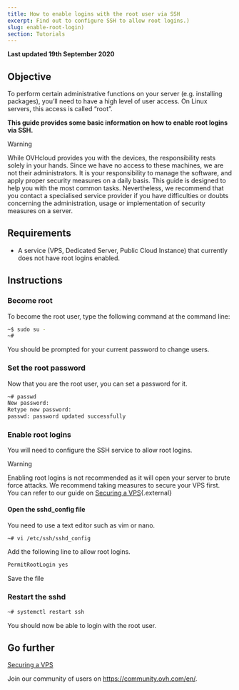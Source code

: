```yaml
---
title: How to enable logins with the root user via SSH
excerpt: Find out to configure SSH to allow root logins.)
slug: enable-root-login)
section: Tutorials
---
```


**Last updated 19th September 2020**

## Objective

To perform certain administrative functions on your server (e.g. installing packages), you’ll need to have a high level of user access. On Linux servers, this access is called “root”.

**This guide provides some basic information on how to enable root logins via SSH.**

> [!warning]
>
> While OVHcloud provides you with the devices, the responsibility rests solely in your hands. Since we have no access to these machines, we are not their administrators. It is your responsibility to manage the software, and apply proper security measures on a daily basis. This guide is designed to help you with the most common tasks. Nevertheless, we recommend that you contact a specialised service provider if you have difficulties or doubts concerning the administration, usage or implementation of security measures on a server.
>

## Requirements

- A service (VPS, Dedicated Server, Public Cloud Instance) that currently does not have root logins enabled.

## Instructions

### Become root

To become the root user, type the following command at the command line:

```sh
~$ sudo su -
~#
```

You should be prompted for your current password to change users.

### Set the root password

Now that you are the root user, you can set a password for it.

```sh
~# passwd
New password: 
Retype new password: 
passwd: password updated successfully
```

### Enable root logins

You will need to configure the SSH service to allow root logins.

> [!warning]
> Enabling root logins is not recommended as it will open your server to brute force attacks.
> We recommend taking measures to secure your VPS first. You can refer to our guide on [Securing a VPS](../tips-for-securing-a-vps/){.external}
>

#### Open the sshd_config file

You need to use a text editor such as vim or nano.

```sh
~# vi /etc/ssh/sshd_config
```

Add the following line to allow root logins.

```sh
PermitRootLogin yes
```

Save the file

### Restart the sshd

```sh
~# systemctl restart ssh
```

You should now be able to login with the root user.


## Go further

[Securing a VPS](../tips-for-securing-a-vps/)

Join our community of users on <https://community.ovh.com/en/>.

